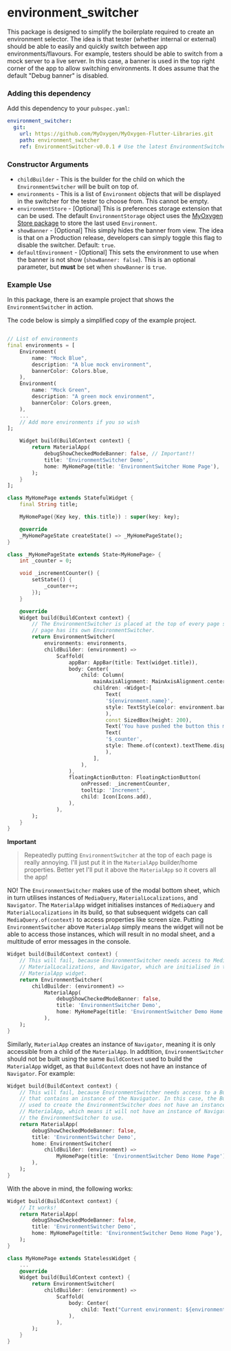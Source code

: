 # environment_switcher

This package is designed to simplify the boilerplate required to create an environment selector. The idea is that tester (whether internal or external) should be able to easily and quickly switch between app environments/flavours. For example, testers should be able to switch from a mock server to a live server. In this case, a banner is used in the top right corner of the app to allow switching environments. It does assume that the default "Debug banner" is disabled.

### Adding this dependency

Add this dependency to your `pubspec.yaml`:

```yaml
environment_switcher:
  git:
    url: https://github.com/MyOxygen/MyOxygen-Flutter-Libraries.git
    path: environment_switcher
    ref: EnvironmentSwitcher-v0.0.1 # Use the latest EnvironmentSwitcher tag!!
```

### Constructor Arguments

- `childBuilder` - This is the builder for the child on which the `EnvironmentSwitcher` will be built on top of.
- `environments` - This is a list of `Environment` objects that will be displayed in the switcher for the tester to choose from. This cannot be empty.
- `environmentStore` - [Optional] This is preferences storage extension that can be used. The default `EnvironmentStorage` object uses the [MyOxygen Store package](https://github.com/MyOxygen/MyOxygen-Flutter-Libraries/tree/Environment-Switcher/store) to store the last used `Environment`.
- `showBanner` - [Optional] This simply hides the banner from view. The idea is that on a Production release, developers can simply toggle this flag to disable the switcher. Default: `true`.
- `defaultEnvironment` - [Optional] This sets the environment to use when the banner is not show (`showBanner: false`). This is an optional parameter, but **must** be set when `showBanner` is `true`.

### Example Use

In this package, there is an example project that shows the `EnvironmentSwitcher` in action.

The code below is simply a simplified copy of the example project.

```dart

// List of environments
final environments = [
    Environment(
        name: "Mock Blue",
        description: "A blue mock environment",
        bannerColor: Colors.blue,
    ),
    Environment(
        name: "Mock Green",
        description: "A green mock environment",
        bannerColor: Colors.green,
    ),
    ...
    // Add more environments if you so wish
];

    Widget build(BuildContext context) {
        return MaterialApp(
            debugShowCheckedModeBanner: false, // Important!!
            title: 'EnvironmentSwitcher Demo',
            home: MyHomePage(title: 'EnvironmentSwitcher Home Page'),
        );
    }
];

class MyHomePage extends StatefulWidget {
    final String title;

    MyHomePage({Key key, this.title}) : super(key: key);

    @override
    _MyHomePageState createState() => _MyHomePageState();
}

class _MyHomePageState extends State<MyHomePage> {
    int _counter = 0;

    void _incrementCounter() {
        setState(() {
            _counter++;
        });
    }

    @override
    Widget build(BuildContext context) {
        // The EnvironmentSwitcher is placed at the top of every page so that every
        // page has its own EnvironmentSwitcher.
        return EnvironmentSwitcher(
            environments: environments,
            childBuilder: (environment) => 
                Scaffold(
                    appBar: AppBar(title: Text(widget.title)),
                    body: Center(
                        child: Column(
                            mainAxisAlignment: MainAxisAlignment.center,
                            children: <Widget>[
                                Text(
                                '${environment.name}',
                                style: TextStyle(color: environment.bannerColor),
                                ),
                                const SizedBox(height: 200),
                                Text('You have pushed the button this many times:'),
                                Text(
                                '$_counter',
                                style: Theme.of(context).textTheme.display1,
                                ),
                            ],
                        ),
                    ),
                    floatingActionButton: FloatingActionButton(
                        onPressed: _incrementCounter,
                        tooltip: 'Increment',
                        child: Icon(Icons.add),
                    ),
                ),
        );
    }
}
```

**Important**

> Repeatedly putting `EnvironmentSwitcher` at the top of each page is really annoying. I'll just put it in the `MaterialApp` builder/home properties. Better yet I'll put it above the `MaterialApp` so it covers all the app!

NO! The `EnvironmentSwitcher` makes use of the modal bottom sheet, which in turn utilises instances of `MediaQuery`, `MaterialLocalizations`, and `Navigator`. The `MaterialApp` widget initialises instances of `MediaQuery` and `MaterialLocalizations` in its build, so that subsequent widgets can call `MediaQuery.of(context)` to access properties like screen size. Putting `EnvironmentSwitcher` above `MaterialApp` simply means the widget will not be able to access those instances, which will result in no modal sheet, and a multitude of error messages in the console.

```dart
Widget build(BuildContext context) {
    // This will fail, because EnvironmentSwitcher needs access to MediaQuery,
    // MaterialLocalizations, and Navigator, which are initialised in the
    // MaterialApp widget.
    return EnvironmentSwitcher(
        childBuilder: (environment) => 
            MaterialApp(
                debugShowCheckedModeBanner: false,
                title: 'EnvironmentSwitcher Demo',
                home: MyHomePage(title: 'EnvironmentSwitcher Demo Home Page'),
            ),
    );
}
```

Similarly, `MaterialApp` creates an instance of `Navigator`, meaning it is only accessible from a child of the `MaterialApp`. In addtition, `EnvironmentSwitcher` should not be built using the same `BuildContext` used to build the `MaterialApp` widget, as that `BuildContext` does not have an instance of `Navigator`. For example:

```dart
Widget build(BuildContext context) {
    // This will fail, because EnvironmentSwitcher needs access to a BuildContext
    // that contains an instance of the Navigator. In this case, the BuildContext
    // used to create the EnvironmentSwitcher does not have an instance of
    // MaterialApp, which means it will not have an instance of Navigator for
    // the EnvironmentSwitcher to use.
    return MaterialApp(
        debugShowCheckedModeBanner: false,
        title: 'EnvironmentSwitcher Demo',
        home: EnvironmentSwitcher(
            childBuilder: (environment) => 
                MyHomePage(title: 'EnvironmentSwitcher Demo Home Page'),
        ),
    );
}
```

With the above in mind, the following works:


```dart
Widget build(BuildContext context) {
    // It works!
    return MaterialApp(
        debugShowCheckedModeBanner: false,
        title: 'EnvironmentSwitcher Demo',
        home: MyHomePage(title: 'EnvironmentSwitcher Demo Home Page'),
    );
}

class MyHomePage extends StatelessWidget {
    ...
    @override
    Widget build(BuildContext context) {
        return EnvironmentSwitcher(
            childBuilder: (environment) => 
                Scaffold(
                    body: Center(
                        child: Text("Current environment: ${environment.name}"),
                    ),
                ),
        );
    }
}
```

